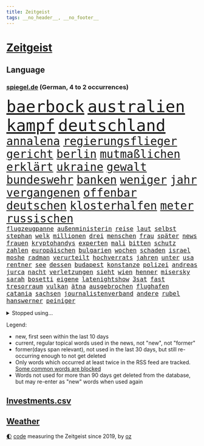 ```yaml
---
title: Zeitgeist
tags: __no_header__, __no_footer__
---
```


# [Zeitgeist](https://oliz.io/zeitgeist/)

## Language

<h3><a href="https://www.spiegel.de" target="_blank">spiegel.de</a> (German, 4 to 2 occurrences)</h3>
<p style="font-family:monospace">
<span style="font-size:32pt"><a href="news_links.html#baerbock" class="current">baerbock</a></span>
<span style="font-size:32pt"><a href="news_links.html#australien" class="current">australien</a></span>
<span style="font-size:32pt"><a href="news_links.html#kampf" class="current">kampf</a></span>
<span style="font-size:32pt"><a href="news_links.html#deutschland" class="current">deutschland</a></span>
<br>
<span style="font-size:22pt"><a href="news_links.html#annalena" class="current">annalena</a></span>
<span style="font-size:22pt"><a href="news_links.html#regierungsflieger" class="current">regierungsflieger</a></span>
<span style="font-size:22pt"><a href="news_links.html#gericht" class="current">gericht</a></span>
<span style="font-size:22pt"><a href="news_links.html#berlin" class="current">berlin</a></span>
<span style="font-size:22pt"><a href="news_links.html#mutmaßlichen" class="current">mutmaßlichen</a></span>
<span style="font-size:22pt"><a href="news_links.html#erklärt" class="current">erklärt</a></span>
<span style="font-size:22pt"><a href="news_links.html#ukraine" class="current">ukraine</a></span>
<span style="font-size:22pt"><a href="news_links.html#gewalt" class="current">gewalt</a></span>
<span style="font-size:22pt"><a href="news_links.html#bundeswehr" class="current">bundeswehr</a></span>
<span style="font-size:22pt"><a href="news_links.html#banken" class="current">banken</a></span>
<span style="font-size:22pt"><a href="news_links.html#weniger" class="current">weniger</a></span>
<span style="font-size:22pt"><a href="news_links.html#jahr" class="current">jahr</a></span>
<span style="font-size:22pt"><a href="news_links.html#vergangenen" class="current">vergangenen</a></span>
<span style="font-size:22pt"><a href="news_links.html#offenbar" class="current">offenbar</a></span>
<span style="font-size:22pt"><a href="news_links.html#deutschen" class="current">deutschen</a></span>
<span style="font-size:22pt"><a href="news_links.html#klosterhalfen" class="new">klosterhalfen</a></span>
<span style="font-size:22pt"><a href="news_links.html#meter" class="current">meter</a></span>
<span style="font-size:22pt"><a href="news_links.html#russischen" class="current">russischen</a></span>
<br>
<span style="font-size:12pt"><a href="news_links.html#flugzeugpanne" class="current">flugzeugpanne</a></span>
<span style="font-size:12pt"><a href="news_links.html#außenministerin" class="current">außenministerin</a></span>
<span style="font-size:12pt"><a href="news_links.html#reise" class="current">reise</a></span>
<span style="font-size:12pt"><a href="news_links.html#laut" class="current">laut</a></span>
<span style="font-size:12pt"><a href="news_links.html#selbst" class="current">selbst</a></span>
<span style="font-size:12pt"><a href="news_links.html#stephan" class="current">stephan</a></span>
<span style="font-size:12pt"><a href="news_links.html#welk" class="current">welk</a></span>
<span style="font-size:12pt"><a href="news_links.html#millionen" class="current">millionen</a></span>
<span style="font-size:12pt"><a href="news_links.html#drei" class="current">drei</a></span>
<span style="font-size:12pt"><a href="news_links.html#menschen" class="current">menschen</a></span>
<span style="font-size:12pt"><a href="news_links.html#frau" class="current">frau</a></span>
<span style="font-size:12pt"><a href="news_links.html#später" class="current">später</a></span>
<span style="font-size:12pt"><a href="news_links.html#news" class="current">news</a></span>
<span style="font-size:12pt"><a href="news_links.html#frauen" class="current">frauen</a></span>
<span style="font-size:12pt"><a href="news_links.html#kryptohandys" class="new">kryptohandys</a></span>
<span style="font-size:12pt"><a href="news_links.html#experten" class="current">experten</a></span>
<span style="font-size:12pt"><a href="news_links.html#mali" class="current">mali</a></span>
<span style="font-size:12pt"><a href="news_links.html#bitten" class="current">bitten</a></span>
<span style="font-size:12pt"><a href="news_links.html#schutz" class="current">schutz</a></span>
<span style="font-size:12pt"><a href="news_links.html#zahlen" class="current">zahlen</a></span>
<span style="font-size:12pt"><a href="news_links.html#europäischen" class="current">europäischen</a></span>
<span style="font-size:12pt"><a href="news_links.html#bulgarien" class="current">bulgarien</a></span>
<span style="font-size:12pt"><a href="news_links.html#wochen" class="current">wochen</a></span>
<span style="font-size:12pt"><a href="news_links.html#schaden" class="current">schaden</a></span>
<span style="font-size:12pt"><a href="news_links.html#israel" class="current">israel</a></span>
<span style="font-size:12pt"><a href="news_links.html#moshe" class="new">moshe</a></span>
<span style="font-size:12pt"><a href="news_links.html#radman" class="new">radman</a></span>
<span style="font-size:12pt"><a href="news_links.html#verurteilt" class="current">verurteilt</a></span>
<span style="font-size:12pt"><a href="news_links.html#hochverrats" class="new">hochverrats</a></span>
<span style="font-size:12pt"><a href="news_links.html#jahren" class="current">jahren</a></span>
<span style="font-size:12pt"><a href="news_links.html#unter" class="current">unter</a></span>
<span style="font-size:12pt"><a href="news_links.html#usa" class="current">usa</a></span>
<span style="font-size:12pt"><a href="news_links.html#rentner" class="current">rentner</a></span>
<span style="font-size:12pt"><a href="news_links.html#see" class="current">see</a></span>
<span style="font-size:12pt"><a href="news_links.html#dessen" class="current">dessen</a></span>
<span style="font-size:12pt"><a href="news_links.html#budapest" class="current">budapest</a></span>
<span style="font-size:12pt"><a href="news_links.html#konstanze" class="new">konstanze</a></span>
<span style="font-size:12pt"><a href="news_links.html#polizei" class="current">polizei</a></span>
<span style="font-size:12pt"><a href="news_links.html#andreas" class="current">andreas</a></span>
<span style="font-size:12pt"><a href="news_links.html#jurca" class="new">jurca</a></span>
<span style="font-size:12pt"><a href="news_links.html#nacht" class="current">nacht</a></span>
<span style="font-size:12pt"><a href="news_links.html#verletzungen" class="current">verletzungen</a></span>
<span style="font-size:12pt"><a href="news_links.html#sieht" class="current">sieht</a></span>
<span style="font-size:12pt"><a href="news_links.html#wien" class="current">wien</a></span>
<span style="font-size:12pt"><a href="news_links.html#henner" class="new">henner</a></span>
<span style="font-size:12pt"><a href="news_links.html#misersky" class="new">misersky</a></span>
<span style="font-size:12pt"><a href="news_links.html#sarah" class="current">sarah</a></span>
<span style="font-size:12pt"><a href="news_links.html#bosetti" class="new">bosetti</a></span>
<span style="font-size:12pt"><a href="news_links.html#eigene" class="current">eigene</a></span>
<span style="font-size:12pt"><a href="news_links.html#latenightshow" class="new">latenightshow</a></span>
<span style="font-size:12pt"><a href="news_links.html#3sat" class="new">3sat</a></span>
<span style="font-size:12pt"><a href="news_links.html#fast" class="current">fast</a></span>
<span style="font-size:12pt"><a href="news_links.html#tresorraum" class="new">tresorraum</a></span>
<span style="font-size:12pt"><a href="news_links.html#vulkan" class="current">vulkan</a></span>
<span style="font-size:12pt"><a href="news_links.html#ätna" class="current">ätna</a></span>
<span style="font-size:12pt"><a href="news_links.html#ausgebrochen" class="current">ausgebrochen</a></span>
<span style="font-size:12pt"><a href="news_links.html#flughafen" class="current">flughafen</a></span>
<span style="font-size:12pt"><a href="news_links.html#catania" class="current">catania</a></span>
<span style="font-size:12pt"><a href="news_links.html#sachsen" class="current">sachsen</a></span>
<span style="font-size:12pt"><a href="news_links.html#journalistenverband" class="current">journalistenverband</a></span>
<span style="font-size:12pt"><a href="news_links.html#andere" class="current">andere</a></span>
<span style="font-size:12pt"><a href="news_links.html#rubel" class="current">rubel</a></span>
<span style="font-size:12pt"><a href="news_links.html#hanswerner" class="current">hanswerner</a></span>
<span style="font-size:12pt"><a href="news_links.html#peiniger" class="new">peiniger</a></span>
</p>
<details>
<summary>Stopped using...</summary>
<p class="former" style="font-size:12pt">
protestiert(1027) geboten(1026) kapitän(1026) geeinigt(1025) johnson(1025) pressekonferenz(1025) programm(1025) verteilt(1025) entschuldigt(1024) generalsekretär(1024) ausschreitungen(1023) bemüht(1023) jens(1023) konzerne(1023) landkreis(1023) minderheit(1023) regel(1023) willen(1023) barcelona(1022) beschäftigten(1022) gemeinden(1022) hinweisen(1022) ifoinstitut(1022) krankenhäuser(1022) oberbürgermeister(1022) reduziert(1022) strengere(1022) anschlag(1021) entwicklungen(1021) hintergründe(1021) kündigte(1021) moderne(1021) präsidentschaftswahl(1021) standort(1021) syrien(1021) bundespräsident(1020) gegenseitig(1020) priester(1020) steinmeier(1020) verunglückt(1020) zog(1020) demokraten(1019) lukaschenko(1019) löste(1019) brauchte(1018) entlassung(1018) gerichtshof(1018) gewaltige(1018) sicherheitsbehörden(1018) smartphone(1018) wirkt(1018) zurzeit(1018) ankündigung(1017) davor(1017) dementiert(1017) kassiert(1017) untersuchungen(1017) abgeordnete(1016) bereiten(1016) einstieg(1016) keller(1016) schritte(1016) ungarns(1016) ursachen(1016) usamerikaner(1016) warnung(1016) überrascht(1016) abgeordneten(1015) christine(1015) hongkong(1015) trennt(1015) aufnahme(1014) meinem(1014) normalität(1014) philipp(1014) spdpolitikerin(1014) saarland(1013) sowie(1013) bundesstaat(1012) medikamente(1012) verspielt(1012) auftrag(1011) bewegen(1011) null(1011) regiert(1011) reiste(1011) scharfe(1011) enthüllt(1010) form(1010) gesehen(1010) käufer(1010) mode(1010) rollen(1010) verhindert(1010) europäischer(1009) 600(1008) genauso(1008) rafael(1008) beteiligung(1007) polnische(1007) potsdam(1007) erschüttert(1006) verbessert(1006) lernt(1005) pflanzen(1005) spanische(1005) berühmten(1004) entsetzen(1004) monats(1004) skeptisch(1004) frankwalter(1003) gesamten(1003) vorn(1003) claudia(1001) gemeinsames(1001) eigenes(1000) steckte(1000) verfehlt(1000) landet(998) empfängt(996) fan(996) apps(995) em(995) immunität(995) beschlagnahmt(994) fortsetzung(994) insolvenz(994) real(994) gehörte(993) übernommen(992) empfehlung(989) rechtsstreit(989) provoziert(987) spannend(987) wachsen(985) iranischen(984) besteht(983) vorläufig(983) gruppen(976) überfordert(976) elizabeth(974) günther(974) sogenannten(974) empfangen(973) erhebliche(969) günstig(874) verantwortliche(857) übrig(840) verlag(833) stoltenberg(826) geehrt(822) verdi(766) irre(755) ohnehin(753) bundesrat(742) zugestimmt(736) beeinträchtigt(723) exil(706) funktionen(705) günstiges(700) hoffenheim(698) nachmittag(686) 2025(685) bestätigte(681) fehlender(674) tiger(670) einigt(669) vorteil(665) anton(664) demo(664) bekräftigt(660) grünenpolitiker(654) jährlich(650) verständigt(650) hofreiter(649) zeitpunkt(642) 41(641) feiertag(634) härte(633) tödlichem(629) schusswaffen(617) promis(604) tradition(603) stephen(602) außenministerium(600) innenministerin(599) auseinandersetzungen(598) schloss(595) 87(592) verschiedenen(592) ruhrgebiet(583) leitete(573) nadal(570) trockenheit(562) neuwagen(559) geplatzt(558) geklagt(545) klingen(544) filmemacher(543) 49(541) fake(541) flughäfen(536) umfragen(534) betrugs(522) bill(521) zugenommen(509) profitierte(507) gelöst(505) vermieter(504) beschuldigten(502) kremltruppen(497) finnische(496) gefangenschaft(495) mariupol(493) koch(490) hochrangige(489) lindners(485) natobeitritt(485) fox(480) fair(475) talent(474) humor(473) zuschauern(469) export(453) jesus(451) brasilianische(450) verärgert(450) usschauspieler(446) lustig(445) ehrt(436) verfassungswidrig(436) bedingung(434) mordfall(432) steuerhinterziehung(432) fire(431) ancelotti(430) carlo(430) ausgebaut(428) verzweiflung(427) 8(426) angeschlagenen(426) andy(424) ausgezahlt(424) reporterin(424) japanische(422) titelverteidiger(422) anhaltende(421) anwältin(420) exmann(420) leopardpanzer(420) verklagen(420) iii(418) yorks(413) therapien(412) sahen(406) veröffentlichen(405) zulassung(402) plädieren(401) anlauf(400) alzheimer(397) setzten(396) bundeskartellamt(394) deutsch(394) beteuert(393) großeltern(388) berlinneukölln(386) kilo(386) olympiasieger(383) verkehrsministerium(380) völker(380) ähnlichen(378) 2040(375) 2008(374) offenlegen(365) schlimmeres(360) rbb(357) protestbewegung(356) heizung(355) demonstration(353) leopard2panzer(351) streiks(351) einladung(348) strenge(348) raten(346) marken(343) herunter(342) heikle(340) töne(337) biografie(336) atomkraftwerk(335) perfekt(335) wenigstens(334) boni(332) unruhen(332) zutritt(329) talkshow(328) zurückkehren(328) kita(327) gratis(325) rassistischer(321) durchaus(319) unbeantwortet(317) luftangriff(316) juristische(315) sechsten(311) zusage(308) begegnung(307) einsamkeit(307) irland(307) rückschlägen(305) krawalle(303) eingehalten(302) windsor(302) lakers(299) rechtlichen(299) beihilfe(296) eineinhalb(296) härtesten(296) langes(295) kommissar(294) abgestimmt(290) freiem(289) direktor(288) geheimdokumente(288) urteilt(288) jauch(287) übergewicht(287) razzien(283) cyberangriff(281) absolviert(280) besitz(279) desinformation(276) kohl(276) bedrohungen(275) missionen(275) umfassende(274) satelliten(273) verehrt(273) titanic(271) baustellen(269) beratung(269) aneinander(266) fängt(264) geschmack(264) armin(261) flugabwehr(261) krankenhausreform(259) misstrauen(258) ausgemacht(256) palmer(256) herrmann(255) jets(254) redet(254) renner(254) finanzaufsicht(253) reißen(253) abbauen(252) basf(252) staates(251) berühmteste(249) düpiert(247) klimaproteste(247) meisterschaft(245) monatelangen(244) stimmten(244) group(242) häufen(242) migrationspolitik(241) gipfeltreffen(240) schränken(240) prophezeit(239) streben(239) autokonzern(238) fenster(238) vorverkauf(238) bemängeln(235) check(235) steigern(235) gelsenkirchen(234) unfalls(234) muster(232) erstickt(230) hauses(230) duda(229) bernhard(228) erheblichen(227) dunkelheit(226) kontrollen(226) streitigkeiten(226) warnstreik(226) begleitung(225) verschafft(224) entsprechendes(223) leblos(222) handelspartner(221) belgier(220) gekündigt(220) pfarrer(220) unglaublich(219) heimische(216) peinlich(214) kohlendioxid(213) polizeigewalt(212) redaktion(212) reichsbürger(212) gebet(211) aufgefallen(210) betreffen(210) konzernchef(210) reederei(209) krawallen(208) mitgliedschaft(207) nepal(207) hungern(206) nizza(206) geringe(205) gängige(205) ignorieren(205) festivals(204) beeindruckt(203) einträge(203) solcher(203) tanzt(201) landrat(200) mythos(200) symptome(199) ussängerin(199) applaus(198) flugverkehr(198) emotionale(197) bildungsministerium(196) ablauf(195) elektrische(194) geschadet(194) leistungen(194) demonstrierten(193) geldbuße(192) geschäftsmann(192) entlang(191) 31jährige(190) rivale(190) ausfindig(189) bewahren(189) repariert(189) verdächtigt(189) minderjährige(188) aufklären(187) miete(187) umweltschutz(187) abheben(186) republikanische(186) office(185) totes(185) bohlen(184) chatbot(184) elena(184) gewaltsame(184) unosicherheitsrat(184) begeistern(183) hoffe(181) ma(181) schwache(180) geschult(179) zwang(179) akt(178) nötigung(178) überschreiten(178) dfl(177) palästinensern(177) weimar(177) finnlands(176) natomitglied(176) bundesweiten(175) fukushima(175) janet(175) polizeiangaben(175) yellen(175) filmen(174) ambitionen(173) kilometern(173) jubelten(172) paket(171) rheinmetall(171) regierungsvertreter(170) döpfner(168) streitgespräch(168) traurig(167) elch(165) vergiftet(165) generalstaatsanwältin(164) reisten(164) angemeldet(163) junior(163) stürmte(163) ausgleich(162) beilegen(162) stillstand(161) fraglich(160) pfannkuchen(160) stärkt(160) ankündigt(159) verzögerung(157) tourist(156) parade(155) massachusetts(154) arbeitskampf(153) briefkasten(153) ss(153) 130(152) grüßen(152) joggen(152) loswerden(152) verursachen(152) betrieblichen(151) umstellung(151) fahrern(150) komplizen(150) marina(149) objekt(149) langweilig(148) tattoo(147) aufschluss(146) kapstadt(146) radfahrer(146) schwangerschaftsabbrüche(146) flugsicherung(145) wang(145) yi(145) ökonomin(145) gladbach(144) ostdeutschen(144) basketball(143) glaube(143) landtagsabgeordneter(143) römisches(143) tennisprofi(143) backen(141) ofen(141) reichelt(141) bedrohen(140) beigetragen(139) nairobi(139) zukünftig(139) fließen(138) kreativ(138) hof(137) mecklenburgvorpommerns(137) beweismittel(135) kreuz(135) therapiesitzung(135) bevorstehenden(134) leonardo(134) umweltverbände(134) ölraffinerie(134) chappatte(133) natomitgliedschaft(133) sky(133) vergiftung(132) zeug(132) beschränken(131) jakarta(131) meerestiere(131) prioritäten(131) roger(131) it(130) koma(130) downing(129) hanau(129) herausgabe(129) regulierung(128) kartellamt(127) sprengungen(127) wach(127) nablus(126) usbundesstaats(126) verursachte(126) wärmewende(126) sterbehilfe(125) urteilte(125) machtdemonstration(124) rechnungshof(124) wasserwerfer(124) kostenlosen(123) nutze(123) rüstungskonzern(123) solidarisch(123) verhinderte(122) absatz(121) abholen(120) aufteilung(120) gedulden(120) musikalisch(120) bundeskriminalamt(119) daniil(119) 88(118) holland(118) kollidiert(118) tarifkonflikt(118) wappnen(118) antiken(117) professionelle(117) deutliches(116) konkurrent(116) periode(116) verblüffenden(116) fußballern(115) spdkanzler(115) 27jähriger(114) duschen(114) gestimmt(114) kader(114) unterhaus(114) erteilen(113) fallengelassen(113) fantasie(113) national(113) produkt(113) angeschlagene(112) bovenschulte(112) misstrauensvotum(112) chinapolitik(111) wiedergewählt(111) eilantrag(109) holger(109) prozessen(109) wahnvorstellungen(109) vorausgesetzt(108) adhs(107) leak(107) wahlberechtigte(107) gendersprache(106) italiener(106) kontern(106) freizeitpark(105) übergriff(105) linkenchef(104) konrad(103) stuft(103) ökosysteme(103) östlichen(103) basteln(102) dienstleister(102) weltbevölkerung(102) bereiche(101) gewusst(101) 125(100) vermelden(100) birgt(99) lunge(99) zurückgetreten(99) rechtspopulistischen(98) straßburg(98) turin(98) 59jährigen(97) feststehen(97) konzentration(97) kräftige(97) rechtsextrem(97) veranstaltungen(97) hausdurchsuchung(96) verdanken(96) ausgehen(95) constantin(95) niedergestochen(95) sichere(95) zuneigung(94) 180(93) ermutigt(93) horror(93) tageszeitung(93) erhebung(92) existiert(92) medikament(92) nachts(92) abi(91) berlusconi(91) geldautomaten(91) kolosseum(91) niedrigsten(91) silvio(91) albernheit(90) barry(90) gekennzeichnet(90) geleakte(90) kettensägen(90) anwohnern(89) hirntot(89) beschmiert(88) bewahrt(88) bvbspieler(88) episoden(88) herausfordernd(88) mathias(88) schäfer(88) verunstaltet(88) bka(87) forces(87) gouverneurin(87) rapid(87) support(87) erlangen(86) erpresser(86) hessens(86) kanzlei(86) privatermittler(86) sang(86) umkrempeln(86) zimmermann(86) betriebsräte(85) blau(85) geburtstagsparty(85) gehaltskürzungen(85) rückzahlung(85) serien(85) sudanesischen(85) verzückt(85) disziplinarverfahren(84) frontscheibe(84) polizeiinspekteur(84) todesfällen(84) cduabgeordneter(83) anstiftung(82) dienten(82) freak(82) kaliforniens(82) leslie(82) reparaturzentrum(82) rettungsmission(82) stöhnen(82) weltruhm(82) durchsetzt(81) schirach(81) vergiften(81) berechnung(80) berühmtesten(80) beschließen(80) medienberichte(80) mittäter(80) versprecher(80) erbittert(79) girls(79) verständlich(79) vilnius(79) weitreichende(79) 26jährige(78) arabischen(78) auftragskiller(78) dazugelernt(78) fiebertraum(78) genditzki(78) klimabilanz(77) litauens(77) lukrativen(77) missverhältnis(77) palme(77) zahlungsunfähigkeit(77) barbara(76) filmbranche(76) geschwindigkeit(76) kleben(76) landtagswahlen(76) sektenführer(76) vorstandsboss(76) imam(75) loud(75) maik(75) familienunternehmens(74) gewalttätigen(74) grauen(74) high(74) lake(74) miese(74) störten(74) adele(73) alkoholisiert(73) bildungsminister(73) datenleck(73) dominierten(73) ereignis(73) exbürgermeister(73) prominentem(73) gegenständen(72) justizirrtum(72) brandbrief(71) eingeschläfert(71) minimieren(71) sparkassen(71) sprints(71) beteiligte(70) diskutierten(70) fertigen(70) frontflügel(70) schuldigen(70) tiebreak(70) vice(70) forbes(69) sexualstraftäter(69) taktik(69) todesfälle(69) 65jähriger(68) aggressiven(68) mehreinnahmen(68) passwort(68) ranghohen(68) trauriger(68) tübinger(68) verlockend(68) blühende(67) drähte(67) ethnischen(67) perlt(67) rezeptfreie(67) tauscht(67) chris(66) dschenin(66) kibildern(66) raschen(66) strafverfolger(66) ungehalten(66) 9(65) auftritts(65) brutalen(65) laschet(65) terrorverdächtige(65) 39jähriger(64) baumgartner(64) costner(64) deckeln(64) establishment(64) fossile(64) fristlose(64) gewähren(64) memoiren(64) überflutete(64) tätige(63) 60000(62) ausraster(62) bedrängt(62) bergdorf(62) energieintensive(62) fotostrecke(62) lasten(62) rocky(62) adeyemi(61) beliebteste(61) exekutiert(61) härteres(61) karim(61) lustige(61) zoff(61) evpchef(60) teneriffa(60) ungestüm(60) versöhnliche(60) geknüpft(59) hörten(59) knast(59) rattengift(59) waffenpaket(59) blamiert(58) insolvenzverwalter(58) kalkuliert(58) matteo(58) niederzulegen(58) coco(57) co₂deponien(57) nackte(57) rechtlich(57) sachschäden(57) santa(57) schützenpanzer(57) selbstständig(57) skurrilen(57) verunglimpft(57) waffenstillstand(57) bodyguard(56) email(56) partien(56) übte(56) klerikerstand(55) ordner(55) suizid(55) treu(55) unstimmigkeiten(55) ämtern(55) abfall(54) hoffnungslosigkeit(54) umfassen(54) vereinbart(54) verstrickungen(54) murphy(53) playoffaus(53) styles(53) this(53) erlangte(52) literarisches(52) prozessbeginn(52) tonnenweise(52) verzögert(52) windgeschwindigkeiten(52) 11000(51) allan(51) deutschsprachige(51) disneyfilm(51) fußballteam(51) nachweis(51) textilien(51) wuchs(51) diktaturen(50) erpressen(50) fataler(50) lands(50) luxuriöse(50) ressorts(50) titelverteidigung(50) unentdeckt(50) zulasten(50) 67(49) betrügern(49) chiliöl(49) erfahrene(49) eugericht(49) geheimdiensten(49) kaltgestellt(49) logik(49) polizeikontrolle(49) rundfahrt(49) bremse(47) cavendish(47) forensische(47) mondlandung(47) seins(47) unabhängiger(47) untersuchungskommission(47) wanderten(47) faire(46) ngos(46) sinkenden(46) stadtverwaltung(46) wortwahl(46) erkennt(45) sympathisch(45) tiefseebergbau(45) aufsteigen(44) auswärtigen(44) bauteile(44) dunkelziffer(44) exverkehrsminister(44) falsches(44) rico(44) sechster(44) stirn(44) fäuste(43) geschehnisse(43) jannik(43) sinner(43) amerikanern(42) amüsieren(42) installation(42) kosovarische(42) misshandlung(42) segelflugzeug(42) teilnehmern(42) uskampfjets(42) albin(41) beratungen(41) eiskalt(41) enttäuschungen(41) eurofighter(41) kurti(41) tarifverträge(41) zuliebe(41) demokratiebewegung(40) dokumentenaffäre(40) innern(40) leidtragende(40) nikolaus(40) schirdewan(40) überführen(40) geforderten(39) gescheiterte(39) kadyrow(39) milan(39) passagierjet(39) poster(39) regierungsdokumente(39) rekordhitze(39) rybakina(39) singlecharts(39) ungefähr(39) wiesen(39) beach(38) bergsteigerin(38) bewegende(38) federer(38) kirevolution(38) liv(38) plastiksäcke(38) spionagesatelliten(38) 145(37) andreeva(37) aryna(37) ausprobiert(37) belarussin(37) helene(37) mirra(37) pflegerin(37) sabalenka(37) stellvertretende(37) zielscheibe(37) cat(36) helen(36) omaha(36) plante(36) progressiv(36) abo(35) belästigungsvorwürfen(35) garmischpartenkirchen(35) milliardenschweren(35) perücken(35) reparaturen(35) rising(35) schleppend(35) starkoch(35) erlaubte(34) fäden(34) polizeigewahrsam(34) bewerberfeld(33) metachef(33) trauma(33) ungeahnte(33) werkelt(33) emirate(32) erodieren(32) favoritin(32) gesellschaftliche(32) hügel(32) kzhäftlinge(32) müllvermeidung(32) nachkommen(32) schuldenbremse(32) selbstbestimmungsgesetz(32) tumulte(32) untersuchten(32) verdonnert(32) chemie(31) fortsetzt(31) iga(31) neugier(31) poltert(31) stellplätze(31) widerlegt(31) świątek(31) einschnitte(30) konkurrierende(30) langjährigen(30) sozialdemokrat(30) verholfen(30) verlusten(30) vorschlagen(30) anderthalb(29) beitreten(29) chinastrategie(29) gießen(29) niedriger(29) stellenabbau(29) aufzusetzen(28) easyjet(28) landkreise(28) muchová(28) polizistinnen(28) sonnencreme(28) telefon(28) weltkulturerbe(28) abgeschwächt(27) angelaufen(27) costners(27) drinnen(27) d’azur(27) freikommen(27) hilferufe(27) hubert(27) drehbuch(26) gelb(26) iranerin(26) karolína(26) natostaaten(26) oecdstudie(26) scheidungskrieg(26) spiegelt(26) übertrieben(26) abhängigkeiten(25) bergsturz(25) börsengang(25) expedition(25) fleck(25) herunterzuspielen(25) hetzt(25) irlands(25) prägte(25) rolling(25) rsfmiliz(25) sonnencremespender(25) warnungen(25) weisen(25) aussuchen(24) errechnet(24) flieger(24) raucher(24) wettbewerber(24) hurkacz(23) meines(23) netze(23) produzenten(23) report(23) unhöflich(23) beitrittseinladung(22) beworben(22) fertiger(22) klimaschädlichen(22) militärbündnis(22) radweg(22) symptomen(22) architekten(21) benötigten(21) genehmigung(21) hochgradig(21) luftverteidigung(21) nochehefrau(21) tätigkeiten(21) zulieferer(21) abgeworben(20) android(20) händen(20) investition(20) modernes(20) nannten(20) randale(20) randalierende(20) rentnerinnen(20) selbstoptimierung(20) wagneraufstand(20) chemiekonzern(19) gentechnisch(19) kanaren(19) meeresboden(19) schleswigholsteinische(19) staatsmacht(19) wmtest(19) zusammengestellt(19) barker(18) kourtney(18) soziologin(18) travis(18) vermeidbare(18) alfons(17) belohnen(17) messern(17) nationalkonservativen(17) pechstein(17) pechsteins(17) schuhbeck(17) schweinfurt(17) 32000(16) afdhöhenflug(16) mitgliedsländer(16) parteifreunde(16) popstars(16) clemens(15) fuest(15) heizgesetz(15) ifopräsident(15) ralph(15) rapperin(15) reiseziele(15) schadstoffen(15) befragen(14) feindbild(14) surowikin(14) untreue(14) verlieben(14) dänische(13) feuchte(13) schmidt(13) chinooktransporthubschraubern(12) hitzebedingte(12) ladesäule(12) raste(12) unzufriedenheit(12) verschreiben(12) böschung(11) delon(11) limits(11) luxusanwesen(11) mdr(11) palästinensischen(11) toptalente(11) victoria(11)
</p>
</details>
<p>Legend:
<ul>
<li><span class="new">new</span>, first seen within the last 10 days</li>
<li><span class="current">current</span>, regular topical words used in the news, not "new", not "former"</li>
<li><span class="former">former(days span relevant)</span>, not used in the last 30 days, but still re-occurring enough to not get deleted</li>
<li>Only words which occurred at least twice in the RSS feed are tracked. <a href="language/filters.py">Some common words are blocked</a></li>
<li>Words not used for more than 90 days get deleted from the database, but may re-enter as "new" words when used again</li>
</ul>
</p>

## [Investments](investments.html)[.csv](investments.csv)

## [Weather](weather.html)

<footer>
<a href="javascript:toggleTheme()" class="nav">🌓</a>
<a href="https://github.com/ooz/zeitgeist">code</a> measuring the Zeitgeist since 2019, by <a href="https://oliz.io">oz</a>
</footer>
